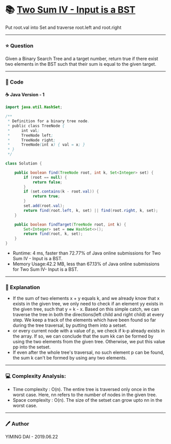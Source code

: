 # :books: [Two Sum IV - Input is a BST](https://leetcode.com/problems/two-sum-iv-input-is-a-bst/)
Put root.val into Set and traverse root.left and root.right

---

### :star: Question
Given a Binary Search Tree and a target number, return true if there exist
two elements in the BST such that their sum is equal to the given target.

---

### :hammer: Code
#### :coffee: Java Version - 1
```java
import java.util.HashSet;

/**
 * Definition for a binary tree node.
 * public class TreeNode {
 *     int val;
 *     TreeNode left;
 *     TreeNode right;
 *     TreeNode(int x) { val = x; }
 * }
 */

class Solution {

    public boolean find(TreeNode root, int k, Set<Integer> set) {
        if (root == null) {
            return false;
        }
        if (set.contains(k - root.val)) {
            return true;
        }
        set.add(root.val);
        return find(root.left, k, set) || find(root.right, k, set);
    }

    public boolean findTarget(TreeNode root, int k) {
        Set<Integer> set = new HashSet<>();
        return find(root, k, set);
    }
}
```
- Runtime: 4 ms, faster than 72.77% of Java online submissions for Two Sum IV - Input is a BST.
- Memory Usage:42.2 MB, less than 67.13% of Java online submissions for Two Sum IV- Input is a BST.

---

### :pencil: Explanation
- If the sum of two elements x + y equals k, and we already know that x exists in the given tree, we only need to check if an element yy exists in the given tree, such that y = k - x. Based on this simple catch, we can traverse the tree in both the directions(left child and right child) at every step. We keep a track of the elements which have been found so far during the tree traversal, by putting them into a setset.
- or every current node with a value of p, we check if k-p already exists in the array. If so, we can conclude that the sum kk can be formed by using the two elements from the given tree. Otherwise, we put this value pp into the setset.
- If even after the whole tree's traversal, no such element p can be found, the sum k can't be formed by using any two elements.

---

### :computer: Complexity Analysis:
- Time complexity : O(n). The entire tree is traversed only once in the worst case. Here, nn refers to the number of nodes in the given tree.
- Space complexity : O(n). The size of the setset can grow upto nn in the worst case.

---

### :pen: Author
YIMING DAI - 2019.06.22

